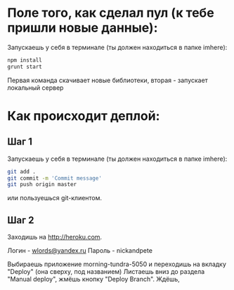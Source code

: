 # Поле того, как сделал пул (к тебе пришли новые данные):
Запускаешь у себя в терминале (ты должен находиться в папке imhere):

```sh
npm install
grunt start
```

Первая команда скачивает новые библиотеки, вторая - запускает локальный сервер

# Как происходит деплой:

## Шаг 1
Запускаешь у себя в терминале (ты должен находиться в папке imhere):

```sh
git add .
git commit -m 'Commit message'
git push origin master
```

или пользуешься git-клиентом.

## Шаг 2
Заходишь на http://heroku.com.

Логин - wlords@yandex.ru
Пароль - nickandpete

Выбираешь приложение morning-tundra-5050 и переходишь на вкладку "Deploy" (она сверху, под названием)
Листаешь вниз до раздела "Manual deploy", жмёшь кнопку "Deploy Branch".
Ждёшь,